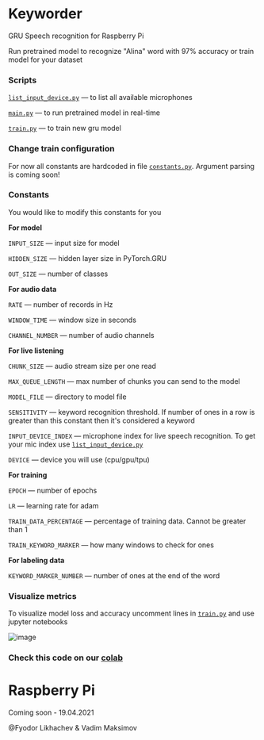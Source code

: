 # Keyworder
GRU Speech recognition for Raspberry Pi

Run pretrained model to recognize "Alina" word with 97% accuracy or train model for your dataset

### Scripts
[`list_input_device.py`](https://github.com/FyodorLikhachev/Keyworder/blob/main/list_input_devices.py) — to list all available microphones

[`main.py`](https://github.com/FyodorLikhachev/Keyworder/blob/main/main.py) — to run pretrained model in real-time

[`train.py`](https://github.com/FyodorLikhachev/Keyworder/blob/main/Train.py) — to train new gru model

### Change train configuration
For now all constants are hardcoded in file [`constants.py`](https://github.com/FyodorLikhachev/Keyworder/blob/main/constants.py). Argument parsing is coming soon!

### Constants
You would like to modify this constants for you

**For model**

`INPUT_SIZE` — input size for model

`HIDDEN_SIZE` — hidden layer size in PyTorch.GRU

`OUT_SIZE` — number of classes

**For audio data**

`RATE` — number of records in Hz

`WINDOW_TIME` — window size in seconds

`CHANNEL_NUMBER` — number of audio channels

**For live listening**

`CHUNK_SIZE` — audio stream size per one read

`MAX_QUEUE_LENGTH` — max number of chunks you can send to the model

`MODEL_FILE` — directory to model file

`SENSITIVITY` — keyword recognition threshold. If number of ones in a row is greater than this constant then it's considered a keyword

`INPUT_DEVICE_INDEX` — microphone index for live speech recognition. To get your mic index use [`list_input_device.py`](https://github.com/FyodorLikhachev/Keyworder/blob/main/list_input_devices.py)

`DEVICE` — device you will use (cpu/gpu/tpu)

**For training**

`EPOCH` — number of epochs

`LR` — learning rate for adam

`TRAIN_DATA_PERCENTAGE` — percentage of training data. Cannot be greater than 1

`TRAIN_KEYWORD_MARKER` — how many windows to check for ones

**For labeling data**

`KEYWORD_MARKER_NUMBER` — number of ones at the end of the word

### Visualize metrics
To visualize model loss and accuracy uncomment lines in [`train.py`](https://github.com/FyodorLikhachev/Keyworder/blob/main/Train.py) and use jupyter notebooks

![image](https://user-images.githubusercontent.com/47794606/115159069-0ab56580-a09a-11eb-8b4f-c3233dcd7b34.png)

### Check this code on our [colab](https://colab.research.google.com/drive/13h5zaijJcGEJNhgpPt3CcGkZ0exqJ0T4?usp=sharing)

# Raspberry Pi
Coming soon - 19.04.2021

@Fyodor Likhachev & Vadim Maksimov
